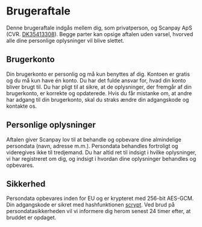 # Brugeraftale
Denne brugeraftale indgås mellem dig, som privatperson, og Scanpay ApS (CVR.
[DK35413308](https://datacvr.virk.dk/data/visenhed?enhedstype=virksomhed&id=35413308&soeg=35413308)). Begge parter kan opsige aftalen uden varsel, hvorved alle dine personlige oplysninger vil blive slettet.

## Brugerkonto
Din brugerkonto er personlig og må kun benyttes af dig. Kontoen er gratis og du må kun have én konto. Du har det fulde ansvar for, hvad din konto bliver brugt til. Du har pligt til at sikre, at de oplysninger, der fremgår af din brugerkonto, er korrekte og opdaterede. Hvis du får mistanke om, at andre har adgang til din brugerkonto, skal du straks ændre din adgangskode og kontakte os.

## Personlige oplysninger
Aftalen giver Scanpay lov til at behandle og opbevare dine almindelige persondata (navn, adresse m.m.). Persondata behandles fortroligt og videregives ikke til tredjemand. Du har altid ret til indsigt i hvilke oplysninger, vi har registreret om dig, og indsigt i hvordan dine oplysninger behandles og opbevares.

## Sikkerhed
Persondata opbevares inden for EU og er krypteret med 256-bit AES-GCM. Din adgangskode er sikret med hashfunktionen [scrypt](https://en.wikipedia.org/wiki/Scrypt). Ved brud på persondatasikkerheden vil vi informere dig herom senest 24 timer efter, at bruddet er opdaget.
